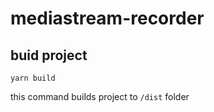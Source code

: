 # mediastream-recorder

## buid project

```
yarn build
```

this command builds project to `/dist` folder
